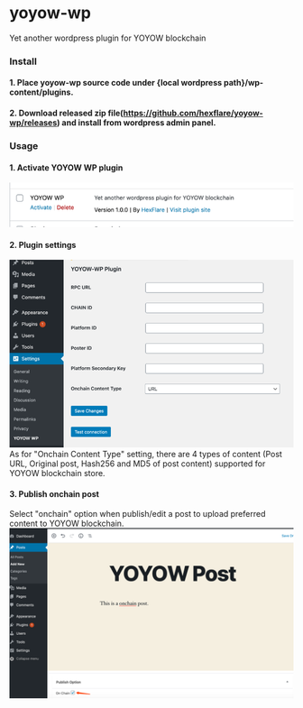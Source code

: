 # yoyow-wp
Yet another wordpress plugin for YOYOW blockchain

### Install
#### 1. Place yoyow-wp source code under {local wordpress path}/wp-content/plugins. 
#### 2. Download released zip file(https://github.com/hexflare/yoyow-wp/releases) and install from wordpress admin panel.

### Usage

#### 1. Activate YOYOW WP plugin
![active yoyow-wp plugin](https://github.com/hexflare/yoyow-wp/blob/main/active.png)


#### 2. Plugin settings
![setting](https://github.com/hexflare/yoyow-wp/blob/main/setting.png)
As for "Onchain Content Type" setting, there are 4 types of content (Post URL, Original post, Hash256 and MD5 of post content) supported for YOYOW blockchain store.

#### 3. Publish onchain post
Select "onchain" option when publish/edit a post to upload preferred content to YOYOW blockchain. 
![onchain_post](https://github.com/hexflare/yoyow-wp/blob/main/onchain_post.png)
